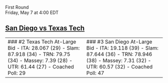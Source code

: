 First Round  
Friday, May 7 at 4:00 EDT
## [San Diego vs Texas Tech](https://www.ncaa.com/game/5833661) 

<table><tr><td>  
### #2 Texas Tech  
At-Large Bid  
- ITA: 28.067 (29)  
- Slam: 87.918 (34)  
- TRN: 79.75 (34)  
- Massey: 7.39 (28)  
- UTR: 61.44 (27)  
- Coached Poll: 29  
</td><td>  
### #3 San Diego  
At-Large Bid  
- ITA: 19.118 (39)  
- Slam: 87.644 (36)  
- TRN: 78.946 (38)  
- Massey: 7.31 (32)  
- UTR: 60.57 (32)  
- Coached Poll: 47  
</td></tr></table>  